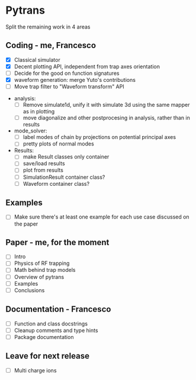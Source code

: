 # Pytrans

Split the remaining work in 4 areas

## Coding - me, Francesco

- [x] Classical simulator
- [x] Decent plotting API, independent from trap axes orientation
- [ ] Decide for the good on function signatures
- [x] waveform generation: merge Yuto's contributions
- [ ] Move trap filter to "Waveform transform" API
- analysis:
  - [ ] Remove simulate1d, unify it with simulate 3d using the same mapper as in plotting
  - [ ] move diagonalize and other postprocesing in analysis, rather than in results
- mode_solver:
  - [ ] label modes of chain by projections on potential principal axes
  - [ ] pretty plots of normal modes
- Results:
  - [ ] make Result classes only container
  - [ ] save/load results
  - [ ] plot from results
  - [ ] SimulationResult container class?
  - [ ] Waveform container class?

## Examples

- [ ] Make sure there's at least one example for each use case discussed on the paper

## Paper - me, for the moment

- [ ] Intro
- [ ] Physics of RF trapping
- [ ] Math behind trap models
- [ ] Overview of pytrans
- [ ] Examples
- [ ] Conclusions

## Documentation - Francesco

- [ ] Function and class docstrings
- [ ] Cleanup comments and type hints
- [ ] Package documentation

## Leave for next release

- [ ] Multi charge ions
